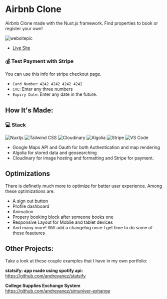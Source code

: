 # Airbnb Clone

Airbnb Clone made with the Nuxt.js framework. Find properties to book or register your own!

![websitepic](https://user-images.githubusercontent.com/39743205/197367955-a5797b77-f7dd-4d92-b026-a8a820409614.PNG)

- [Live Site](https://nuxtairbnbclone.vercel.app/)

### 💰 Test Payment with Stripe

You can use this info for stripe checkout page.

- `Card Number`: `4242 4242 4242 4242`
- `CVC`: Enter any three numbers
- `Expiry Date`: Enter any date in the future.

## How It's Made:
### ‍💻 Stack

![Nuxtjs](https://img.shields.io/badge/Nuxt-002E3B?style=for-the-badge&logo=nuxtdotjs&logoColor=#00DC82)
![Tailwind CSS](https://img.shields.io/badge/-TailwindCSS-%231a202c?style=for-the-badge&logo=tailwind-css)
![Cloudinary](https://img.shields.io/badge/Cloudinary-2C39BD?style=for-the-badge&logo=Cloudways&logoColor=white)
![Algolia](https://img.shields.io/badge/Algolia-5468FF?style=for-the-badge&logo=Algolia&logoColor=white)
![Stripe](https://img.shields.io/badge/Stripe-008CDD?style=for-the-badge&logo=Stripe&logoColor=white)
![VS Code](https://img.shields.io/badge/-VSCode-%23007ACC?style=for-the-badge&logo=visual-studio-code)

- Google Maps API and Oauth for both Authentication and map rendering
- Algolia for stored data and geosearching
- Cloudinary for image hosting and formatting and Stripe for payment.

## Optimizations

There is definetly much more to optimize for better user experience. 
Among these optimizations are:
- A sign out button
- Profile dashboard
- Animation
- Propery booking block after someone books one
- Responsive Layout for Mobile and tablet devices
- And many more! Will add a changelog once I get time to do some of these feautures

## Other Projects:

Take a look at these couple examples that I have in my own portfolio:

**statsify: app made using spotify api:** https://github.com/andreyanez/statsify

**College Supplies Exchange System** https://github.com/andreyanez/simuniver-exhange
